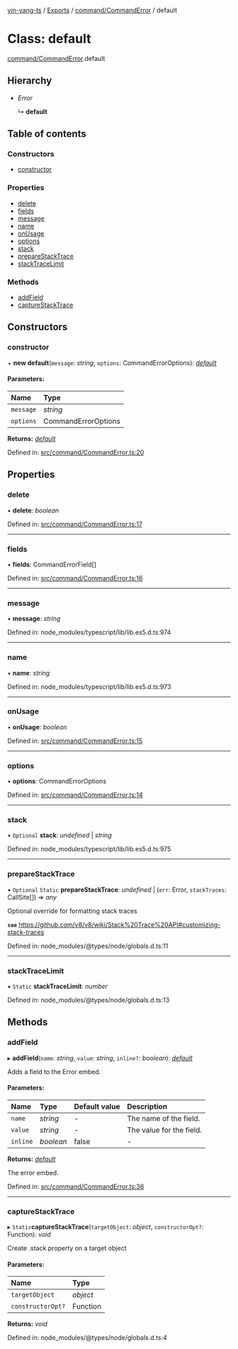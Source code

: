 [yin-yang-ts](../README.md) / [Exports](../modules.md) / [command/CommandError](../modules/command_commanderror.md) / default

# Class: default

[command/CommandError](../modules/command_commanderror.md).default

## Hierarchy

* *Error*

  ↳ **default**

## Table of contents

### Constructors

- [constructor](command_commanderror.default.md#constructor)

### Properties

- [delete](command_commanderror.default.md#delete)
- [fields](command_commanderror.default.md#fields)
- [message](command_commanderror.default.md#message)
- [name](command_commanderror.default.md#name)
- [onUsage](command_commanderror.default.md#onusage)
- [options](command_commanderror.default.md#options)
- [stack](command_commanderror.default.md#stack)
- [prepareStackTrace](command_commanderror.default.md#preparestacktrace)
- [stackTraceLimit](command_commanderror.default.md#stacktracelimit)

### Methods

- [addField](command_commanderror.default.md#addfield)
- [captureStackTrace](command_commanderror.default.md#capturestacktrace)

## Constructors

### constructor

\+ **new default**(`message`: *string*, `options`: CommandErrorOptions): [*default*](command_commanderror.default.md)

#### Parameters:

Name | Type |
:------ | :------ |
`message` | *string* |
`options` | CommandErrorOptions |

**Returns:** [*default*](command_commanderror.default.md)

Defined in: [src/command/CommandError.ts:20](https://github.com/DetroitWhiskey136/ying-yang-ts/blob/17c6b1a/src/command/CommandError.ts#L20)

## Properties

### delete

• **delete**: *boolean*

Defined in: [src/command/CommandError.ts:17](https://github.com/DetroitWhiskey136/ying-yang-ts/blob/17c6b1a/src/command/CommandError.ts#L17)

___

### fields

• **fields**: CommandErrorField[]

Defined in: [src/command/CommandError.ts:16](https://github.com/DetroitWhiskey136/ying-yang-ts/blob/17c6b1a/src/command/CommandError.ts#L16)

___

### message

• **message**: *string*

Defined in: node_modules/typescript/lib/lib.es5.d.ts:974

___

### name

• **name**: *string*

Defined in: node_modules/typescript/lib/lib.es5.d.ts:973

___

### onUsage

• **onUsage**: *boolean*

Defined in: [src/command/CommandError.ts:15](https://github.com/DetroitWhiskey136/ying-yang-ts/blob/17c6b1a/src/command/CommandError.ts#L15)

___

### options

• **options**: CommandErrorOptions

Defined in: [src/command/CommandError.ts:14](https://github.com/DetroitWhiskey136/ying-yang-ts/blob/17c6b1a/src/command/CommandError.ts#L14)

___

### stack

• `Optional` **stack**: *undefined* \| *string*

Defined in: node_modules/typescript/lib/lib.es5.d.ts:975

___

### prepareStackTrace

▪ `Optional` `Static` **prepareStackTrace**: *undefined* \| (`err`: Error, `stackTraces`: CallSite[]) => *any*

Optional override for formatting stack traces

**`see`** https://github.com/v8/v8/wiki/Stack%20Trace%20API#customizing-stack-traces

Defined in: node_modules/@types/node/globals.d.ts:11

___

### stackTraceLimit

▪ `Static` **stackTraceLimit**: *number*

Defined in: node_modules/@types/node/globals.d.ts:13

## Methods

### addField

▸ **addField**(`name`: *string*, `value`: *string*, `inline?`: *boolean*): [*default*](command_commanderror.default.md)

Adds a field to the Error embed.

#### Parameters:

Name | Type | Default value | Description |
:------ | :------ | :------ | :------ |
`name` | *string* | - | The name of the field.   |
`value` | *string* | - | The value for the field.   |
`inline` | *boolean* | false | - |

**Returns:** [*default*](command_commanderror.default.md)

The error embed.

Defined in: [src/command/CommandError.ts:36](https://github.com/DetroitWhiskey136/ying-yang-ts/blob/17c6b1a/src/command/CommandError.ts#L36)

___

### captureStackTrace

▸ `Static`**captureStackTrace**(`targetObject`: *object*, `constructorOpt?`: Function): *void*

Create .stack property on a target object

#### Parameters:

Name | Type |
:------ | :------ |
`targetObject` | *object* |
`constructorOpt?` | Function |

**Returns:** *void*

Defined in: node_modules/@types/node/globals.d.ts:4
